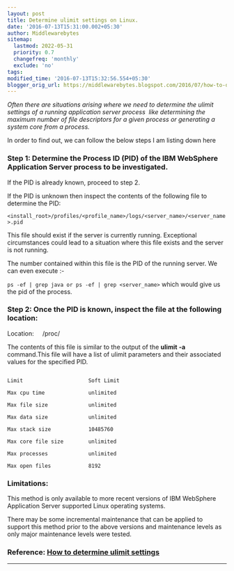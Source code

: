 ```yaml
--- 
layout: post 
title: Determine ulimit settings on Linux. 
date: '2016-07-13T15:31:00.002+05:30' 
author: Middlewarebytes
sitemap:
  lastmod: 2022-05-31
  priority: 0.7
  changefreq: 'monthly'
  exclude: 'no'
tags: 
modified_time: '2016-07-13T15:32:56.554+05:30'
blogger_orig_url: https://middlewarebytes.blogspot.com/2016/07/how-to-determine-ulimit-settings-of.html 
---
```


*Often there are situations arising where we need to determine the ulimit settings of a running application server process  like determining the maximum number of file descriptors for a given process or generating a system core from a process.*


In order to find out, we can follow the below steps I am listing down here
  
### Step 1: Determine the Process ID (PID) of the IBM WebSphere Application Server process to be investigated.


If the PID is already known, proceed to step 2.


If the PID is unknown then inspect the contents of the following file to determine the PID:


`<install_root>/profiles/<profile_name>/logs/<server_name>/<server_name>.pid`


This file should exist if the server is currently running. Exceptional circumstances could lead to a situation where this file exists and the server is not running.


The number contained within this file is the PID of the running server. We can even execute :- 


`ps -ef | grep java or ps -ef | grep <server_name>` which would give us the pid of the process.


### Step 2: Once the PID is known, inspect the file at the following location:

Location:     /proc/<PID>

The contents of this file is similar to the output of the __ulimit__ __-a__ command.This file will have a list of ulimit parameters and their associated values for the specified PID.

```

Limit                     Soft Limit  

Max cpu time              unlimited 

Max file size             unlimited 

Max data size             unlimited 

Max stack size            10485760  

Max core file size        unlimited 

Max processes             unlimited 

Max open files            8192   

```

### Limitations:

This method is only available to more recent versions of IBM WebSphere Application Server supported Linux operating systems.

There may be some incremental maintenance that can be applied to support this method prior to the above versions and maintenance levels as only major maintenance levels were tested.


### Reference: [How to determine ulimit settings](http://www-01.ibm.com/support/docview.wss?uid=swg21407889)

--------------------------------------------------------------------